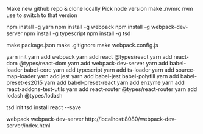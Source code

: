 Make new github repo & clone locally
Pick node version
make .nvmrc
nvm use to switch to that version

npm install -g yarn
npm install -g webpack
npm install -g webpack-dev-server
npm install -g typescript
npm install -g tsd

make package.json
make .gitignore
make webpack.config.js

yarn init
yarn add webpack
yarn add react @types/react
yarn add react-dom @types/react-dom
yarn add webpack-dev-server
yarn add babel-loader babel-core
yarn add typescript
yarn add ts-loader
yarn add source-map-loader
yarn add jest
yarn add babel-jest babel-polyfill
yarn add babel-preset-es2015
yarn add babel-preset-react
yarn add enzyme
yarn add react-addons-test-utils
yarn add react-router @types/react-router
yarn add lodash @types/lodash

tsd init
tsd install react --save

webpack
webpack-dev-server
http://localhost:8080/webpack-dev-server/index.html
